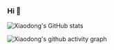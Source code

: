 ### Hi 👋

<!--
**xiaodli/xiaodli** is a ✨ _special_ ✨ repository because its `README.md` (this file) appears on your GitHub profile.

Here are some ideas to get you started:

- 🔭 I’m currently working on ...
- 🌱 I’m currently learning ...
- 👯 I’m looking to collaborate on ...
- 🤔 I’m looking for help with ...
- 💬 Ask me about ...
- 📫 How to reach me: ...
- 😄 Pronouns: ...
- ⚡ Fun fact: ...
-->

![Xiaodong's GitHub stats](https://github-readme-stats.vercel.app/api?username=xiaodli&repo=xiaodli)

![Xiaodong's github activity graph](https://github-readme-activity-graph.vercel.app/graph?username=xiaodli&bg_color=fffff0&color=708090&line=24292e&point=24292e&area=true&hide_border=true)
